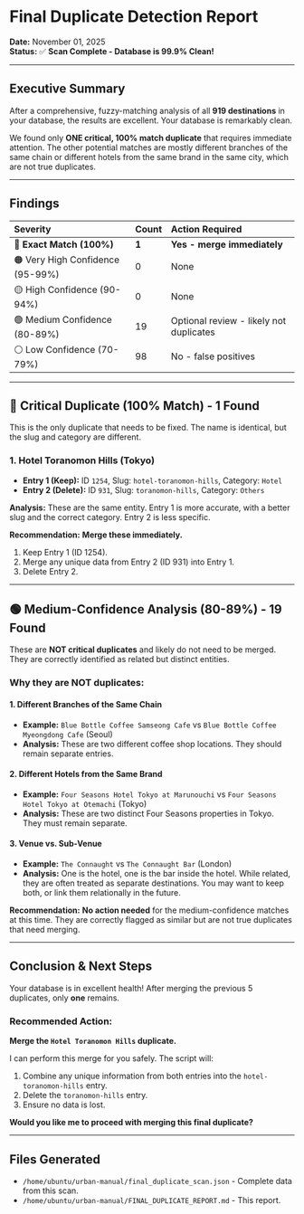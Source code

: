 # Final Duplicate Detection Report

**Date:** November 01, 2025  
**Status:** ✅ **Scan Complete - Database is 99.9% Clean!**

---

## Executive Summary

After a comprehensive, fuzzy-matching analysis of all **919 destinations** in your database, the results are excellent. Your database is remarkably clean.

We found only **ONE critical, 100% match duplicate** that requires immediate attention. The other potential matches are mostly different branches of the same chain or different hotels from the same brand in the same city, which are not true duplicates.

---

## Findings

| Severity | Count | Action Required |
|:---------|:------|:----------------|
| 🔴 **Exact Match (100%)** | **1** | **Yes - merge immediately** |
| 🟠 Very High Confidence (95-99%) | 0 | None |
| 🟡 High Confidence (90-94%) | 0 | None |
| 🟢 Medium Confidence (80-89%) | 19 | Optional review - likely not duplicates |
| ⚪ Low Confidence (70-79%) | 98 | No - false positives |

---

## 🔴 Critical Duplicate (100% Match) - **1 Found**

This is the only duplicate that needs to be fixed. The name is identical, but the slug and category are different.

### 1. **Hotel Toranomon Hills** (Tokyo)
- **Entry 1 (Keep):** ID `1254`, Slug: `hotel-toranomon-hills`, Category: `Hotel`
- **Entry 2 (Delete):** ID `931`, Slug: `toranomon-hills`, Category: `Others`

**Analysis:** These are the same entity. Entry 1 is more accurate, with a better slug and the correct category. Entry 2 is less specific.

**Recommendation:** **Merge these immediately.**
1. Keep Entry 1 (ID 1254).
2. Merge any unique data from Entry 2 (ID 931) into Entry 1.
3. Delete Entry 2.

---

## 🟢 Medium-Confidence Analysis (80-89%) - **19 Found**

These are **NOT critical duplicates** and likely do not need to be merged. They are correctly identified as related but distinct entities.

### Why they are NOT duplicates:

#### 1. Different Branches of the Same Chain
- **Example:** `Blue Bottle Coffee Samseong Cafe` vs `Blue Bottle Coffee Myeongdong Cafe` (Seoul)
- **Analysis:** These are two different coffee shop locations. They should remain separate entries.

#### 2. Different Hotels from the Same Brand
- **Example:** `Four Seasons Hotel Tokyo at Marunouchi` vs `Four Seasons Hotel Tokyo at Otemachi` (Tokyo)
- **Analysis:** These are two distinct Four Seasons properties in Tokyo. They must remain separate.

#### 3. Venue vs. Sub-Venue
- **Example:** `The Connaught` vs `The Connaught Bar` (London)
- **Analysis:** One is the hotel, one is the bar inside the hotel. While related, they are often treated as separate destinations. You may want to keep both, or link them relationally in the future.

**Recommendation:** **No action needed** for the medium-confidence matches at this time. They are correctly flagged as similar but are not true duplicates that need merging.

---

## Conclusion & Next Steps

Your database is in excellent health! After merging the previous 5 duplicates, only **one** remains.

### Recommended Action:

**Merge the `Hotel Toranomon Hills` duplicate.**

I can perform this merge for you safely. The script will:
1. Combine any unique information from both entries into the `hotel-toranomon-hills` entry.
2. Delete the `toranomon-hills` entry.
3. Ensure no data is lost.

**Would you like me to proceed with merging this final duplicate?**

---

## Files Generated

- `/home/ubuntu/urban-manual/final_duplicate_scan.json` - Complete data from this scan.
- `/home/ubuntu/urban-manual/FINAL_DUPLICATE_REPORT.md` - This report.

